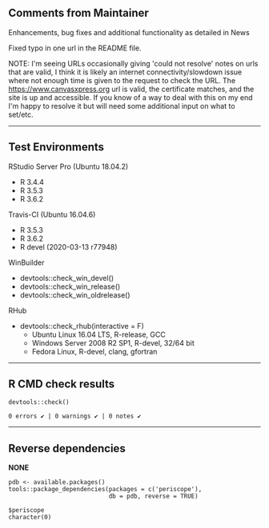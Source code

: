 ## Comments from Maintainer

Enhancements, bug fixes and additional functionality as detailed in News

Fixed typo in one url in the README file.  

NOTE: I'm seeing URLs occasionally giving 'could not resolve' notes on urls that are valid, I think it is likely an internet connectivity/slowdown issue where not enough time is given to the request to check the URL.  The https://www.canvasxpress.org url is valid, the certificate matches, and the site is up and accessible.  If you know of a way to deal with this on my end I'm happy to resolve it but will need some additional input on what to set/etc.

---  
    
## Test Environments
    

RStudio Server Pro (Ubuntu 18.04.2)  

* R 3.4.4  
* R 3.5.3  
* R 3.6.2

Travis-CI (Ubuntu 16.04.6)

* R 3.5.3
* R 3.6.2
* R devel (2020-03-13 r77948)

WinBuilder

* devtools::check_win_devel()  
* devtools::check_win_release()  
* devtools::check_win_oldrelease()  

RHub

* devtools::check_rhub(interactive = F)  
  * Ubuntu Linux 16.04 LTS, R-release, GCC
  * Windows Server 2008 R2 SP1, R-devel, 32/64 bit
  * Fedora Linux, R-devel, clang, gfortran

---  
    
## R CMD check results
    
    
```
devtools::check()  

0 errors ✔ | 0 warnings ✔ | 0 notes ✔
```

---  
    
## Reverse dependencies
    
**NONE**
    
```
pdb <- available.packages()
tools::package_dependencies(packages = c('periscope'),
                            db = pdb, reverse = TRUE)

$periscope  
character(0)
```

